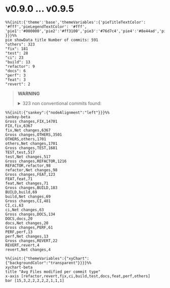 # v0.9.0 ... v0.9.5
``` mermaid
%%{init:{'theme':'base','themeVariables':{'pieTitleTextColor': '#fff','pieLegendTextColor': '#fff',
'pie1':'#000000','pie2':'#ff3100','pie3':'#76d7c4','pie4':'#8e44ad','pie5':'#d6dbdf','pie6':'#5dade2','pie7':'#2874a6','pie8':'#f9e79f','pie9':'#27ae60','pie10':''
}}}%%
pie showData title Number of commits: 591
"others": 323
"fix": 181
"test": 28
"ci": 23
"build": 13
"refactor": 9
"docs": 6
"perf": 3
"feat": 3
"revert": 2
```
> **WARNING**
> <details><summary>323 non conventional commits found:</summary><ul>
> <li>NVIM 0.9.5</li>
> <li>Merge pull request #26720 from neovim/backport-26719-to-release-0.9</li>
> <li>Merge pull request #26680 from zeertzjq/backport</li>
> <li>Merge pull request #26644 from jamessan/big-endian-fixes</li>
> <li>Merge pull request #26662 from neovim/backport-26660-to-release-0.9</li>
> <li>vim-patch:9.0.2178: reg_executing() wrong for :normal with range</li>
> <li>Merge pull request #26649 from neovim/backport-26648-to-release-0.9</li>
> <li>Merge pull request #26544 from neovim/backport-26542-to-release-0.9</li>
> <li>vim-patch:9.0.2159: screenpos() may crash with neg. column</li>
> <li>Merge pull request #26477 from neovim/backport-26476-to-release-0.9</li>
> <li>vim-patch:ff0baca86523</li>
> <li>[Backport release-0.9] fix(log): increase size of buffer for nvim instance name (#26450)</li>
> <li>Merge pull request #26447 from neovim/backport-26445-to-release-0.9</li>
> <li>Merge pull request #26444 from neovim/backport-23343-to-release-0.9</li>
> <li>Merge pull request #26443 from neovim/backport-26442-to-release-0.9</li>
> <li>Merge pull request #26413 from zeertzjq/backport</li>
> <li>vim-patch:9.0.2151: 'breakindent' is not drawn after diff filler lines</li>
> <li>[Backport release-0.9] fix: vim.treesitter.get_node() now correctly takes opts.lang (#26382)</li>
> <li>Merge pull request #26342 from neovim/backport-26341-to-release-0.9</li>
> <li>Merge pull request #26313 from zeertzjq/backport</li>
> <li>Merge pull request #26299 from neovim/backport-26085-to-release-0.9</li>
> <li>Merge pull request #26272 from neovim/backport-25726-to-release-0.9</li>
> <li>Merge pull request #26210 from neovim/backport-26203-to-release-0.9</li>
> <li>Merge pull request #26205 from jamessan/nlua_error-crash</li>
> <li>Merge pull request #26206 from neovim/backport-26201-to-release-0.9</li>
> <li>Merge pull request #26188 from neovim/backport-26187-to-release-0.9</li>
> <li>Merge pull request #26186 from neovim/backport-26185-to-release-0.9</li>
> <li>Merge pull request #26178 from neovim/backport-26177-to-release-0.9</li>
> <li>Merge pull request #26161 from zeertzjq/backport</li>
> <li>vim-patch:9.0.0598: using negative array index with negative width window</li>
> <li>vim-patch:9.0.0492: cmdwin test fails on MS-Windows</li>
> <li>vim-patch:9.0.0490: using freed memory with cmdwin and BufEnter autocmd</li>
> <li>vim-patch:9.0.0249: no test for what 9.0.0234 fixes</li>
> <li>vim-patch:9.0.0218: reading before the start of the line</li>
> <li>vim-patch:9.0.0064: confusing error when using "q:" in command line window</li>
> <li>Merge pull request #25982 from zeertzjq/backport</li>
> <li>Merge pull request #25923 from neovim/backport-25922-to-release-0.9</li>
> <li>Merge pull request #25921 from neovim/backport-25911-to-release-0.9</li>
> <li>Merge pull request #25849 from neovim/backport-25848-to-release-0.9</li>
> <li>Merge pull request #25846 from neovim/backport-25845-to-release-0.9</li>
> <li>Merge pull request #25821 from neovim/backport-25820-to-release-0.9</li>
> <li>Merge pull request #25772 from zeertzjq/backport</li>
> <li>Merge pull request #25766 from neovim/backport-25763-to-release-0.9</li>
> <li>Merge pull request #25731 from neovim/backport-25498-to-release-0.9</li>
> <li>Merge pull request #25699 from neovim/backport-25698-to-release-0.9</li>
> <li>Merge pull request #25695 from neovim/backport-25694-to-release-0.9</li>
> <li>[Backport release-0.9] feat(highlight): Allow hyphens (-) in highlight group names (#25661)</li>
> <li>Merge pull request #25650 from neovim/backport-25649-to-release-0.9</li>
> <li>Merge pull request #25632 from zeertzjq/backport</li>
> <li>Merge pull request #25613 from neovim/backport-25612-to-release-0.9</li>
> <li>version bump</li>
> <li>NVIM 0.9.4</li>
> <li>version bump</li>
> <li>NVIM 0.9.3</li>
> <li>[backport release-0.9] backport #25464 (#25560)</li>
> <li>Merge pull request #25497 from zeertzjq/backport</li>
> <li>vim-patch:9.0.1772: Cursor may be adjusted in 'splitkeep'ed windows</li>
> <li>vim-patch:9.0.1599: Cursor not adjusted when 'splitkeep' is not "cursor"</li>
> <li>Merge pull request #25496 from neovim/backport-25424-to-release-0.9</li>
> <li>Merge pull request #25482 from neovim/backport-25481-to-release-0.9</li>
> <li>Merge pull request #25431 from zeertzjq/backport</li>
> <li>vim-patch:9.0.1956: Custom completion skips orig cmdline if it invokes glob()</li>
> <li>Merge pull request #25408 from neovim/backport-25399-to-release-0.9</li>
> <li>Merge pull request #25407 from neovim/backport-24769-to-release-0.9</li>
> <li>vim-patch:9.0.1735: Rename completion specific findex var</li>
> <li>Merge pull request #25388 from neovim/backport-25383-to-release-0.9</li>
> <li>vim-patch:8.2.3467: CursorHoldI event interferes with "CTRL-G U"</li>
> <li>Merge pull request #25368 from neovim/backport-25362-to-release-0.9</li>
> <li>Merge pull request #25355 from neovim/backport-25354-to-release-0.9</li>
> <li>Merge pull request #25353 from neovim/backport-25351-to-release-0.9</li>
> <li>Merge pull request #25343 from neovim/backport-25342-to-release-0.9</li>
> <li>Merge pull request #25329 from neovim/backport-25328-to-release-0.9</li>
> <li>Merge pull request #25322 from neovim/backport-25321-to-release-0.9</li>
> <li>Merge pull request #25320 from neovim/backport-25318-to-release-0.9</li>
> <li>Merge pull request #25319 from neovim/backport-25317-to-release-0.9</li>
> <li>vim-patch:8.2.4609: :unhide does not check for failing to close a window</li>
> <li>Merge pull request #25279 from neovim/backport-25277-to-release-0.9</li>
> <li>Merge pull request #25250 from neovim/backport-25228-to-release-0.9</li>
> <li>Merge pull request #25249 from neovim/backport-25248-to-release-0.9</li>
> <li>vim-patch:9.0.1915: r_CTRL-C works differently in visual mode</li>
> <li>Merge pull request #25226 from neovim/backport-25223-to-release-0.9</li>
> <li>Merge pull request #25206 from neovim/backport-25204-to-release-0.9</li>
> <li>Merge pull request #25202 from zeertzjq/backport</li>
> <li>Merge pull request #25200 from neovim/backport-25199-to-release-0.9</li>
> <li>[Backport release-0.9] fix: invoke changed_bytes when rewriting tabs (#25174)</li>
> <li>[Backport release-0.9] fix(treesitter): language.add - only register parser if it exists</li>
> <li>Merge pull request #25144 from neovim/backport-24983-to-release-0.9</li>
> <li>Merge pull request #25142 from neovim/backport-25133-to-release-0.9</li>
> <li>Merge pull request #25122 from neovim/backport-25121-to-release-0.9</li>
> <li>Merge pull request #25117 from neovim/backport-25115-to-release-0.9</li>
> <li>Merge pull request #25111 from llllvvuu/backport/25109</li>
> <li>[Backport release-0.9] fix(languagetree): remove double recursion in LanguageTree:parse</li>
> <li>Merge pull request #25091 from neovim/backport-25090-to-release-0.9</li>
> <li>version bump</li>
> <li>NVIM 0.9.2</li>
> <li>Merge pull request #25022 from neovim/backport-25021-to-release-0.9</li>
> <li>vim-patch:9.0.1866: undo is synced after character find</li>
> <li>Merge pull request #24999 from neovim/backport-24997-to-release-0.9</li>
> <li>Merge pull request #24995 from neovim/backport-24993-to-release-0.9</li>
> <li>vim-patch:9.0.1840: [security] use-after-free in do_ecmd</li>
> <li>Merge pull request #24984 from zeertzjq/backport</li>
> <li>Revert "Revert "[Backport release-0.9] fix(ui): propagate line flags on grid_line events""</li>
> <li>Revert "[Backport release-0.9] fix(ui): propagate line flags on grid_line events"</li>
> <li>[Backport release-0.9] fix(filetype): make sure buffer is valid before call nvim_buf_call (#24950)</li>
> <li>Merge pull request #24923 from neovim/fix/ts-double-free</li>
> <li>Merge pull request #24907 from neovim/backport-24848-to-release-0.9</li>
> <li>Merge pull request #24906 from neovim/backport-24407-to-release-0.9</li>
> <li>Merge pull request #24905 from neovim/backport-23462-to-release-0.9</li>
> <li>Merge pull request #24904 from neovim/backport-24871-to-release-0.9</li>
> <li>Merge pull request #24885 from neovim/backport-24859-to-release-0.9</li>
> <li>Merge pull request #24883 from neovim/backport-24879-to-release-0.9</li>
> <li>Merge pull request #24809 from neovim/backport-24806-to-release-0.9</li>
> <li>vim-patch:9.0.1759: Visual highlight not working with cursor at end of screen line</li>
> <li>Merge pull request #24777 from neovim/backport-24776-to-release-0.9</li>
> <li>Merge pull request #24768 from neovim/backport-24767-to-release-0.9</li>
> <li>vim-patch:9.0.1734: :runtime completion fails for multiple args</li>
> <li>vim-patch:9.0.1714: getcompletion() "cmdline" fails after :autocmd</li>
> <li>vim-patch:9.0.1708: getcompletion() failes for user-defined commands</li>
> <li>Merge pull request #24701 from neovim/backport-24700-to-release-0.9</li>
> <li>vim-patch:cd4e4e169ab3</li>
> <li>Merge pull request #24677 from neovim/backport-24676-to-release-0.9</li>
> <li>vim-patch:9.0.1694: wrong mapping applied when replaying a char search</li>
> <li>vim-patch:9.0.1687: mapset() not properly handling script ID</li>
> <li>Merge pull request #24649 from neovim/backport-24595</li>
> <li>Merge pull request #24576 from neovim/backport-24575-to-release-0.9</li>
> <li>Merge pull request #24554 from zeertzjq/backport</li>
> <li>Merge pull request #24555 from neovim/backport-23224-to-release-0.9</li>
> <li>Merge pull request #24551 from neovim/backport-24549-to-release-0.9</li>
> <li>Merge pull request #24505 from zeertzjq/backport</li>
> <li>Merge pull request #24503 from zeertzjq/backport</li>
> <li>Merge pull request #24486 from zeertzjq/backport</li>
> <li>vim-patch:9.0.1607: screenpos() returns wrong row with diff filler lines</li>
> <li>vim-patch:9.0.1600: screenpos() does not take w_skipcol into account</li>
> <li>Merge pull request #24484 from neovim/backport-24481-to-release-0.9</li>
> <li>[Backport release-0.9] fix(ui): delay win_viewport until screen update #24182 (#24480)</li>
> <li>Merge pull request #24479 from neovim/backport-24477-to-release-0.9</li>
> <li>Merge pull request #24478 from neovim/backport-23910-to-release-0.9</li>
> <li>Merge pull request #24476 from neovim/backport-24425-to-release-0.9</li>
> <li>Merge pull request #24463 from neovim/backport-24462-to-release-0.9</li>
> <li>Merge pull request #24460 from neovim/backport-24459-to-release-0.9</li>
> <li>Merge pull request #24449 from neovim/backport-24448-to-release-0.9</li>
> <li>Merge pull request #24439 from neovim/backport-24438-to-release-0.9</li>
> <li>Merge pull request #24434 from neovim/backport-24426-to-release-0.9</li>
> <li>Merge pull request #24419 from neovim/backport-24418-to-release-0.9</li>
> <li>Merge pull request #24384 from neovim/backport-23753-to-release-0.9</li>
> <li>Merge pull request #24379 from neovim/backport-24378-to-release-0.9</li>
> <li>Merge pull request #24370 from neovim/backport-23378-to-release-0.9</li>
> <li>clipboard: suppression exit warning if exit code is >= 128</li>
> <li>Merge pull request #24358 from neovim/backport-24357-to-release-0.9</li>
> <li>Merge pull request #24321 from neovim/backport-24320-to-release-0.9</li>
> <li>Merge pull request #24318 from neovim/backport-24316-to-release-0.9</li>
> <li>Merge pull request #24307 from neovim/backport-24306-to-release-0.9</li>
> <li>Merge pull request #24298 from neovim/backport-24296-to-release-0.9</li>
> <li>Merge pull request #24269 from neovim/backport-24268-to-release-0.9</li>
> <li>Merge pull request #24259 from neovim/backport-24258-to-release-0.9</li>
> <li>Merge pull request #24245 from neovim/backport-24244-to-release-0.9</li>
> <li>Merge pull request #24243 from neovim/backport-23891-to-release-0.9</li>
> <li>Merge pull request #24217 from neovim/backport-24161-to-release-0.9</li>
> <li>Merge pull request #24211 from neovim/backport-24147-to-release-0.9</li>
> <li>Merge pull request #24208 from neovim/backport-24207-to-release-0.9</li>
> <li>Merge pull request #24201 from neovim/backport-24200-to-release-0.9</li>
> <li>Merge pull request #24199 from neovim/backport-24198-to-release-0.9</li>
> <li>Merge pull request #24193 from neovim/backport-24190-to-release-0.9</li>
> <li>[Backport release-0.9] fix(api): nvim_cmd{cmd="win_getid"} parsed as :winsize (#24189)</li>
> <li>Merge pull request #24160 from neovim/backport-24158-to-release-0.9</li>
> <li>Merge pull request #24125 from neovim/backport-24123-to-release-0.9</li>
> <li>[Backport release-0.9] fix(fs): make `normalize()` work with '/' path (#24060)</li>
> <li>Merge pull request #24036 from neovim/backport-24034-to-release-0.9</li>
> <li>vim-patch:9.0.1636: expanding a pattern interferes with cmdline completion</li>
> <li>[Backport release-0.9] fix(codelens): add buffer and line checks before displaying codelens (#24014)</li>
> <li>Merge pull request #24012 from neovim/backport-24010-to-release-0.9</li>
> <li>Merge pull request #23990 from neovim/backport-23988-to-release-0.9</li>
> <li>Merge pull request #23982 from neovim/backport-23980-to-release-0.9</li>
> <li>Merge pull request #23979 from neovim/backport-23975-to-release-0.9</li>
> <li>Merge pull request #23974 from neovim/backport-23973-to-release-0.9</li>
> <li>Merge pull request #23952 from neovim/backport-23951-to-release-0.9</li>
> <li>vim-patch:9.0.1616: quickfix text field is truncated</li>
> <li>Merge pull request #23944 from neovim/backport-23943-to-release-0.9</li>
> <li>Merge pull request #23935 from neovim/backport-23933-to-release-0.9</li>
> <li>Merge pull request #23931 from neovim/backport-23929-to-release-0.9</li>
> <li>Merge pull request #23923 from neovim/backport-23922-to-release-0.9</li>
> <li>Merge pull request #23900 from neovim/backport-23899-to-release-0.9</li>
> <li>Merge pull request #23883 from neovim/backport-23073-to-release-0.9</li>
> <li>Merge pull request #23881 from neovim/backport-23878-to-release-0.9</li>
> <li>Merge pull request #23874 from neovim/backport-23873-to-release-0.9</li>
> <li>vim-patch:9.0.1597: cursor ends up below the window after a put</li>
> <li>Merge pull request #23862 from neovim/backport-23854-to-release-0.9</li>
> <li>[Backport release-0.9] ci(response): use pagination for timeline events (#23844)</li>
> <li>[Backport release-0.9] ci: replace stale bot with custom implementation (#23843)</li>
> <li>[Backport release-0.9] ci: auto add label according title (#23842)</li>
> <li>Merge pull request #23841 from dundargoc/backport/token</li>
> <li>[Backport release-0.9] ci: update reviewers (#23837)</li>
> <li>[Backport release-0.9] ci: use a set instead of array for team reviewers (#23835)</li>
> <li>Merge pull request #23833 from neovim/backport-23626-to-release-0.9</li>
> <li>[Backport release-0.9] ci: simplify backport workflow (#23832)</li>
> <li>Merge pull request #23828 from neovim/backport-23823-to-release-0.9</li>
> <li>Merge pull request #23815 from neovim/backport-23283-to-release-0.9</li>
> <li>version bump</li>
> <li>NVIM 0.9.1</li>
> <li>Merge pull request #23810 from neovim/backport-23809-to-release-0.9</li>
> <li>[Backport release-0.9] fix(ftplugin): source Lua files after Vimscript files per directory (#23805)</li>
> <li>Merge pull request #23798 from neovim/backport-23792-to-release-0.9</li>
> <li>Merge pull request #23787 from neovim/backport-23785-to-release-0.9</li>
> <li>vim-patch:9.0.1582: :stopinsert may not work in a popup close handler</li>
> <li>Merge pull request #23779 from neovim/backport-23727-to-release-0.9</li>
> <li>Merge pull request #23778 from neovim/backport-23776-to-release-0.9</li>
> <li>backport treesitter parser and queries (#23767)</li>
> <li>[Backport release-0.9] fix(tui): don't set tty background if &bg was set before VimEnter (#23766)</li>
> <li>Merge pull request #23765 from neovim/backport-23583-to-release-0.9</li>
> <li>Merge pull request #23764 from neovim/backport-23523-to-release-0.9</li>
> <li>Merge pull request #23763 from neovim/backport-23760-to-release-0.9</li>
> <li>Merge pull request #23761 from neovim/backport-23466-to-release-0.9</li>
> <li>vim-patch:9.0.0240: crash when using ":mkspell" with an empty .dic file</li>
> <li>vim-patch:9.0.0138: not enough characters accepted for 'spellfile'</li>
> <li>Merge pull request #23718 from neovim/backport-23708-to-release-0.9</li>
> <li>Merge pull request #23716 from neovim/backport-23713-to-release-0.9</li>
> <li>Merge pull request #23715 from neovim/backport-23702-to-release-0.9</li>
> <li>Merge pull request #23700 from neovim/backport-23696-to-release-0.9</li>
> <li>[Backport release-0.9] fix(treesitter): allow foldexpr without highlights (#23673)</li>
> <li>[Backport release-0.9] fix(lsp): don't register didChangeWatchedFiles when capability not set (#23690)</li>
> <li>Merge pull request #23679 from neovim/backport-23585-to-release-0.9</li>
> <li>Merge pull request #23663 from neovim/backport-23584-to-release-0.9</li>
> <li>Merge pull request #23633 from neovim/backport-23631-to-release-0.9</li>
> <li>vim-patch:9.0.1555: setcharsearch() does not clear last searched char properly</li>
> <li>Merge pull request #23582 from neovim/backport-23557-to-release-0.9</li>
> <li>Merge pull request #23580 from neovim/backport-23492-to-release-0.9</li>
> <li>Merge pull request #23573 from neovim/backport-23555-to-release-0.9</li>
> <li>Merge pull request #23568 from neovim/backport-23566-to-release-0.9</li>
> <li>Merge pull request #23564 from neovim/backport-23175-to-release-0.9</li>
> <li>vim-patch:9.0.1464: strace filetype detection is expensive</li>
> <li>Merge pull request #23562 from neovim/backport-23428-to-release-0.9</li>
> <li>[Backport release-0.9] fix(lsp): fix relative patterns for `workspace/didChangeWatchedFiles` (#23559)</li>
> <li>[Backport release-0.9] build: add luajit runtime files when installing (#23556)</li>
> <li>Merge pull request #23537 from neovim/backport-23535-to-release-0.9</li>
> <li>Merge pull request #23536 from neovim/backport-23486-to-release-0.9</li>
> <li>[Backport release-0.9] perf(lsp): load buffer contents once when processing semantic tokens responses (#23505)</li>
> <li>[Backport release-0.9] perf(treesitter): insert/remove items efficiently (#23504)</li>
> <li>Merge pull request #23503 from neovim/backport-23415-to-release-0.9</li>
> <li>[Backport release-0.9] fix(treesitter): redraw added/removed injections properly (#23408)</li>
> <li>Merge pull request #23479 from dundargoc/backport</li>
> <li>Merge pull request #23457 from neovim/backport-23456-to-release-0.9</li>
> <li>Merge pull request #23458 from neovim/backport-23002-to-release-0.9</li>
> <li>Merge pull request #23452 from neovim/backport-23442-to-release-0.9</li>
> <li>Merge pull request #23449 from neovim/backport-23448-to-release-0.9</li>
> <li>Merge pull request #23447 from neovim/backport-23445-to-release-0.9</li>
> <li>[Backport release-0.9] fix(treesitter): do not calc folds on unloaded buffers (#23440)</li>
> <li>Merge pull request #23438 from neovim/backport-23436-to-release-0.9</li>
> <li>Merge pull request #23435 from neovim/backport-23430-to-release-0.9</li>
> <li>Merge pull request #23434 from neovim/backport-23352-to-release-0.9</li>
> <li>vim-patch:9.0.1493: popup menu position wrong in window with toolbar</li>
> <li>Merge pull request #23433 from neovim/backport-23336-to-release-0.9</li>
> <li>Merge pull request #23432 from neovim/backport-23298-to-release-0.9</li>
> <li>Merge pull request #23431 from neovim/backport-23265-to-release-0.9</li>
> <li>vim-patch:9.0.1476: lines put in non-current window are not displayed</li>
> <li>[Backport release-0.9] docs(lsp): remove vim.lsp.sync (#23419)</li>
> <li>[Backport release-0.9] perf(lsp): process semantic tokens response in a coroutine that yields every 5ms (#23414)</li>
> <li>Merge pull request #23413 from neovim/backport-23400-to-release-0.9</li>
> <li>Merge pull request #23372 from neovim/backport-23371-to-release-0.9</li>
> <li>vim-patch:8.2.3509: undo file is not synced</li>
> <li>[Backport release-0.9] fix(tui): position cursor at bottom-left before stopping</li>
> <li>Merge pull request #23359 from neovim/backport-23358-to-release-0.9</li>
> <li>vim-patch:9.0.1494: crash when recovering from corrupted swap file</li>
> <li>Merge pull request #23334 from neovim/backport-23333-to-release-0.9</li>
> <li>vim-patch:9.0.1491: wrong scrolling with ls=0 and :botright split</li>
> <li>Merge pull request #23332 from neovim/backport-23305-to-release-0.9</li>
> <li>Merge pull request #23328 from neovim/backport-23288-to-release-0.9</li>
> <li>vim-patch:9.0.1490: the ModeChanged event may be triggered too often</li>
> <li>Merge pull request #23304 from neovim/backport-23258-to-release-0.9</li>
> <li>Merge pull request #23300 from neovim/backport-23296-to-release-0.9</li>
> <li>Merge pull request #23299 from neovim/backport-23252-to-release-0.9</li>
> <li>Merge pull request #23277 from neovim/backport-23267-to-release-0.9</li>
> <li>Merge pull request #23276 from neovim/backport-23210-to-release-0.9</li>
> <li>Merge pull request #23274 from neovim/backport-23273-to-release-0.9</li>
> <li>vim-patch:9.0.1477: crash when recovering from corrupted swap file</li>
> <li>Merge pull request #23248 from neovim/backport-23234-to-release-0.9</li>
> <li>Merge pull request #23246 from zeertzjq/backport-23225-to-release-0.9</li>
> <li>Merge pull request #23245 from neovim/backport-23239-to-release-0.9</li>
> <li>Merge pull request #23244 from neovim/backport-23187-to-release-0.9</li>
> <li>[Backport release-0.9] fix(treesitter playground): fix the wrong range of a node displayed i… (#23220)</li>
> <li>[Backport release-0.9] fix(runtime): do not allow breakcheck inside runtime path calculation (#23201)</li>
> <li>[Backport release-0.9] fix(watchfiles): skip Created events when poll starts (#23197)</li>
> <li>Merge pull request #23193 from neovim/backport-23192-to-release-0.9</li>
> <li>[Backport release-0.9] fix(loader): reset hashes when running the loader (#23181)</li>
> <li>Merge pull request #23180 from neovim/backport-23179-to-release-0.9</li>
> <li>Merge pull request #23174 from neovim/backport-23005-to-release-0.9</li>
> <li>vim-patch:9.0.1461: ruler not drawn correctly when using 'rulerformat'</li>
> <li>Merge pull request #23169 from neovim/backport-23163-to-release-0.9</li>
> <li>Merge pull request #23160 from neovim/backport-23159-to-release-0.9</li>
> <li>vim-patch:9.0.1460: insufficient testing for getcmdcompltype()</li>
> <li>Merge pull request #23147 from neovim/backport-23146-to-release-0.9</li>
> <li>vim-patch:9.0.1400: find_file_in_path() is not reentrant</li>
> <li>Merge pull request #23130 from neovim/backport-23098-to-release-0.9</li>
> <li>Merge pull request #23089 from neovim/backport-22968-to-release-0.9</li>
> <li>Merge pull request #23077 from neovim/backport-23071-to-release-0.9</li>
> <li>vim-patch:9.0.1451: unnecessary redrawing when 'showcmdloc' is not "last"</li>
> <li>[Backport release-0.9] fix(api): make nvim_get_hl not return non-existing groups (#23065)</li>
> <li>Merge pull request #23060 from neovim/backport-23059-to-release-0.9</li>
> <li>vim-patch:partial:9.0.0364: clang static analyzer gives warnings</li>
> <li>Merge pull request #23050 from neovim/backport-23048-to-release-0.9</li>
> <li>vim-patch:9.0.1444: crash when passing NULL to setcmdline()</li>
> <li>Merge pull request #23049 from neovim/backport-22983-to-release-0.9</li>
> <li>Merge pull request #23047 from neovim/backport-23045-to-release-0.9</li>
> <li>[Backport release-0.9] fix(runtime): add commentstring for C# ftplugin (#23041)</li>
> <li>Merge pull request #23020 from neovim/backport-23017-to-release-0.9</li>
> <li>[Backport release-0.9] fix(treesitter): Use the correct replacement args for #gsub! directive (#23018)</li>
> <li>Merge pull request #23013 from neovim/backport-23009-to-release-0.9</li>
> <li>Merge pull request #22997 from neovim/backport-22996-to-release-0.9</li>
> <li>Merge pull request #22991 from neovim/backport-22990-to-release-0.9</li>
> <li>Merge pull request #22986 from neovim/backport-22967-to-release-0.9</li>
> <li>Merge pull request #22985 from neovim/backport-22984-to-release-0.9</li>
> <li>vim-patch:9.0.1443: ending Insert mode when accessing a hidden prompt buffer</li>
> <li>[Backport release-0.9] docs: add `hl-DiagnosticDeprecated` and `hl-DiagnosticUnnecessary` (#22964)</li>
> <li>Merge pull request #22959 from neovim/backport-22950-to-release-0.9</li>
> <li>Merge pull request #22955 from neovim/backport-22949-to-release-0.9</li>
> <li>Merge pull request #22954 from neovim/backport-22952-to-release-0.9</li>
> <li>Merge pull request #22948 from neovim/backport-22936-to-release-0.9</li>
> <li>Merge pull request #22947 from neovim/backport-22942-to-release-0.9</li>
> <li>vim-patch:9.0.1442: mapset() does not restore non-script context</li>
> <li>Merge pull request #22946 from neovim/backport-22937-to-release-0.9</li>
> <li>Merge pull request #22945 from neovim/backport-22935-to-release-0.9</li>
> <li>Merge pull request #22944 from neovim/backport-22930-to-release-0.9</li>
> <li>Merge pull request #22943 from neovim/backport-22925-to-release-0.9</li>
> <li>version bump</li>
> </ul></details>
```mermaid
%%{init:{"sankey":{"nodeAlignment":"left"}}}%%
sankey-beta
Gross changes,FIX,14701
FIX,fix,6367
fix,Net changes,6367
Gross changes,OTHERS,3501
OTHERS,others,1701
others,Net changes,1701
Gross changes,TEST,1681
TEST,test,517
test,Net changes,517
Gross changes,REFACTOR,1216
REFACTOR,refactor,98
refactor,Net changes,98
Gross changes,FEAT,123
FEAT,feat,71
feat,Net changes,71
Gross changes,BUILD,183
BUILD,build,69
build,Net changes,69
Gross changes,CI,481
CI,ci,63
ci,Net changes,63
Gross changes,DOCS,134
DOCS,docs,20
docs,Net changes,20
Gross changes,PERF,61
PERF,perf,13
perf,Net changes,13
Gross changes,REVERT,22
REVERT,revert,4
revert,Net changes,4
```

```mermaid
%%{init:{"themeVariables":{"xyChart":{"backgroundColor":"transparent"}}}}%%
xychart-beta
title "Avg Files modified per commit type"
x-axis [refactor,revert,fix,ci,build,test,docs,feat,perf,others]
bar [15,3,2,2,2,2,2,1,1,1]
```